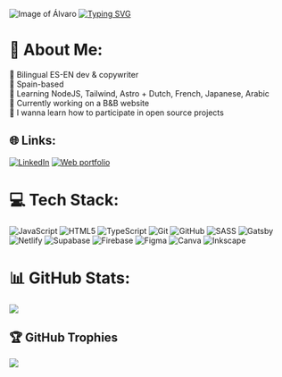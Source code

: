![Image of Álvaro](alvaro.svg)
[![Typing SVG](https://readme-typing-svg.demolab.com?font=Winky+Sans&weight=300&size=50&pause=1000&color=F7B436&vCenter=true&width=435&lines=%F0%9F%91%8B+Hi!+My+name+is+%C3%81lvaro)](https://git.io/typing-svg)

# 💫 About Me:
💬 Bilingual ES-EN dev & copywriter<br>📍 Spain-based<br>🌱 Learning NodeJS, Tailwind, Astro + Dutch, French, Japanese, Arabic<br>🚧 Currently working on a B&B website<br>🔭 I wanna learn how to participate in open source projects


## 🌐 Links:
[![LinkedIn](https://img.shields.io/badge/LinkedIn-%230077B5.svg?logo=linkedin&logoColor=white)](https://linkedin.com/in/alvaroalarconbermejo/) [![Web portfolio](https://img.shields.io/badge/Web_portfolio-2ea44f)](https://alvaroalarcon.com)

# 💻 Tech Stack:
![JavaScript](https://img.shields.io/badge/javascript-%23323330.svg?style=for-the-badge&logo=javascript&logoColor=%23F7DF1E) ![HTML5](https://img.shields.io/badge/html5-%23E34F26.svg?style=for-the-badge&logo=html5&logoColor=white) ![TypeScript](https://img.shields.io/badge/typescript-%23007ACC.svg?style=for-the-badge&logo=typescript&logoColor=white) ![Git](https://img.shields.io/badge/git-%23F05033.svg?style=for-the-badge&logo=git&logoColor=white) ![GitHub](https://img.shields.io/badge/github-%23121011.svg?style=for-the-badge&logo=github&logoColor=white) ![SASS](https://img.shields.io/badge/SASS-hotpink.svg?style=for-the-badge&logo=SASS&logoColor=white) ![Gatsby](https://img.shields.io/badge/Gatsby-%23663399.svg?style=for-the-badge&logo=gatsby&logoColor=white) ![Netlify](https://img.shields.io/badge/netlify-%23000000.svg?style=for-the-badge&logo=netlify&logoColor=#00C7B7) ![Supabase](https://img.shields.io/badge/Supabase-3ECF8E?style=for-the-badge&logo=supabase&logoColor=white) ![Firebase](https://img.shields.io/badge/firebase-a08021?style=for-the-badge&logo=firebase&logoColor=ffcd34) ![Figma](https://img.shields.io/badge/figma-%23F24E1E.svg?style=for-the-badge&logo=figma&logoColor=white) ![Canva](https://img.shields.io/badge/Canva-%2300C4CC.svg?style=for-the-badge&logo=Canva&logoColor=white) ![Inkscape](https://img.shields.io/badge/Inkscape-e0e0e0?style=for-the-badge&logo=inkscape&logoColor=080A13)
# 📊 GitHub Stats:
![](https://github-readme-stats.vercel.app/api/top-langs/?username=alabalala&theme=dracula&hide_border=false&include_all_commits=true&count_private=false&layout=compact)

## 🏆 GitHub Trophies
![](https://github-profile-trophy.vercel.app/?username=alabalala&theme=shades-of-purple&no-frame=false&no-bg=true&margin-w=4)
